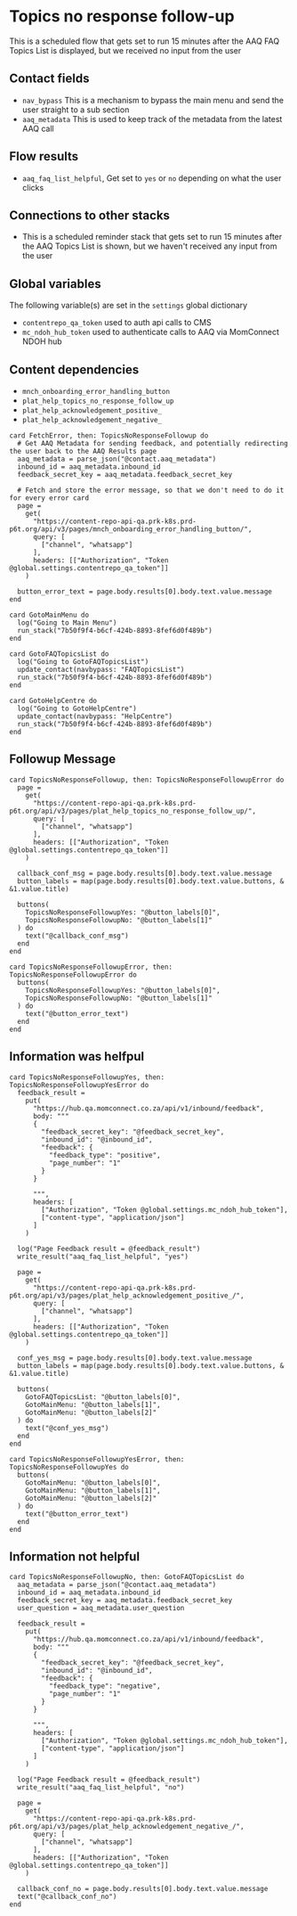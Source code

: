 # Topics no response follow-up

This is a scheduled flow that gets set to run 15 minutes after the AAQ FAQ Topics List is displayed, but we received no input from the user

## Contact fields

* `nav_bypass` This is a mechanism to bypass the main menu and send the user straight to a sub section
* `aaq_metadata` This is used to keep track of the metadata from the latest AAQ call

## Flow results

* `aaq_faq_list_helpful`, Get set to `yes` or `no` depending on what the user clicks

## Connections to other stacks

* This is a scheduled reminder stack that gets set to run 15 minutes after the AAQ Topics List is shown, but we haven't received any input from the user

## Global variables

The following variable(s) are set in the `settings` global dictionary

* `contentrepo_qa_token` used to auth api calls to CMS
* `mc_ndoh_hub_token` used to authenticate calls to AAQ via MomConnect NDOH hub

## Content dependencies

* `mnch_onboarding_error_handling_button`
* `plat_help_topics_no_response_follow_up`
* `plat_help_acknowledgement_positive_`
* `plat_help_acknowledgement_negative_`

<!-- { section: "74f01d92-37ab-4c1e-8851-75f362fbde95", x: 0, y: 0} -->

```stack
card FetchError, then: TopicsNoResponseFollowup do
  # Get AAQ Metadata for sending feedback, and potentially redirecting the user back to the AAQ Results page
  aaq_metadata = parse_json("@contact.aaq_metadata")
  inbound_id = aaq_metadata.inbound_id
  feedback_secret_key = aaq_metadata.feedback_secret_key

  # Fetch and store the error message, so that we don't need to do it for every error card
  page =
    get(
      "https://content-repo-api-qa.prk-k8s.prd-p6t.org/api/v3/pages/mnch_onboarding_error_handling_button/",
      query: [
        ["channel", "whatsapp"]
      ],
      headers: [["Authorization", "Token @global.settings.contentrepo_qa_token"]]
    )

  button_error_text = page.body.results[0].body.text.value.message
end

card GotoMainMenu do
  log("Going to Main Menu")
  run_stack("7b50f9f4-b6cf-424b-8893-8fef6d0f489b")
end

card GotoFAQTopicsList do
  log("Going to GotoFAQTopicsList")
  update_contact(navbypass: "FAQTopicsList")
  run_stack("7b50f9f4-b6cf-424b-8893-8fef6d0f489b")
end

card GotoHelpCentre do
  log("Going to GotoHelpCentre")
  update_contact(navbypass: "HelpCentre")
  run_stack("7b50f9f4-b6cf-424b-8893-8fef6d0f489b")
end

```

## Followup Message

```stack
card TopicsNoResponseFollowup, then: TopicsNoResponseFollowupError do
  page =
    get(
      "https://content-repo-api-qa.prk-k8s.prd-p6t.org/api/v3/pages/plat_help_topics_no_response_follow_up/",
      query: [
        ["channel", "whatsapp"]
      ],
      headers: [["Authorization", "Token @global.settings.contentrepo_qa_token"]]
    )

  callback_conf_msg = page.body.results[0].body.text.value.message
  button_labels = map(page.body.results[0].body.text.value.buttons, & &1.value.title)

  buttons(
    TopicsNoResponseFollowupYes: "@button_labels[0]",
    TopicsNoResponseFollowupNo: "@button_labels[1]"
  ) do
    text("@callback_conf_msg")
  end
end

card TopicsNoResponseFollowupError, then: TopicsNoResponseFollowupError do
  buttons(
    TopicsNoResponseFollowupYes: "@button_labels[0]",
    TopicsNoResponseFollowupNo: "@button_labels[1]"
  ) do
    text("@button_error_text")
  end
end

```

## Information was helfpul

```stack
card TopicsNoResponseFollowupYes, then: TopicsNoResponseFollowupYesError do
  feedback_result =
    put(
      "https://hub.qa.momconnect.co.za/api/v1/inbound/feedback",
      body: """
      {
        "feedback_secret_key": "@feedback_secret_key",
        "inbound_id": "@inbound_id",
        "feedback": {
          "feedback_type": "positive",
          "page_number": "1"
        }
      }

      """,
      headers: [
        ["Authorization", "Token @global.settings.mc_ndoh_hub_token"],
        ["content-type", "application/json"]
      ]
    )

  log("Page Feedback result = @feedback_result")
  write_result("aaq_faq_list_helpful", "yes")

  page =
    get(
      "https://content-repo-api-qa.prk-k8s.prd-p6t.org/api/v3/pages/plat_help_acknowledgement_positive_/",
      query: [
        ["channel", "whatsapp"]
      ],
      headers: [["Authorization", "Token @global.settings.contentrepo_qa_token"]]
    )

  conf_yes_msg = page.body.results[0].body.text.value.message
  button_labels = map(page.body.results[0].body.text.value.buttons, & &1.value.title)

  buttons(
    GotoFAQTopicsList: "@button_labels[0]",
    GotoMainMenu: "@button_labels[1]",
    GotoMainMenu: "@button_labels[2]"
  ) do
    text("@conf_yes_msg")
  end
end

card TopicsNoResponseFollowupYesError, then: TopicsNoResponseFollowupYes do
  buttons(
    GotoMainMenu: "@button_labels[0]",
    GotoMainMenu: "@button_labels[1]",
    GotoMainMenu: "@button_labels[2]"
  ) do
    text("@button_error_text")
  end
end

```

## Information not helpful

```stack
card TopicsNoResponseFollowupNo, then: GotoFAQTopicsList do
  aaq_metadata = parse_json("@contact.aaq_metadata")
  inbound_id = aaq_metadata.inbound_id
  feedback_secret_key = aaq_metadata.feedback_secret_key
  user_question = aaq_metadata.user_question

  feedback_result =
    put(
      "https://hub.qa.momconnect.co.za/api/v1/inbound/feedback",
      body: """
      {
        "feedback_secret_key": "@feedback_secret_key",
        "inbound_id": "@inbound_id",
        "feedback": {
          "feedback_type": "negative",
          "page_number": "1"
        }
      }

      """,
      headers: [
        ["Authorization", "Token @global.settings.mc_ndoh_hub_token"],
        ["content-type", "application/json"]
      ]
    )

  log("Page Feedback result = @feedback_result")
  write_result("aaq_faq_list_helpful", "no")

  page =
    get(
      "https://content-repo-api-qa.prk-k8s.prd-p6t.org/api/v3/pages/plat_help_acknowledgement_negative_/",
      query: [
        ["channel", "whatsapp"]
      ],
      headers: [["Authorization", "Token @global.settings.contentrepo_qa_token"]]
    )

  callback_conf_no = page.body.results[0].body.text.value.message
  text("@callback_conf_no")
end

```